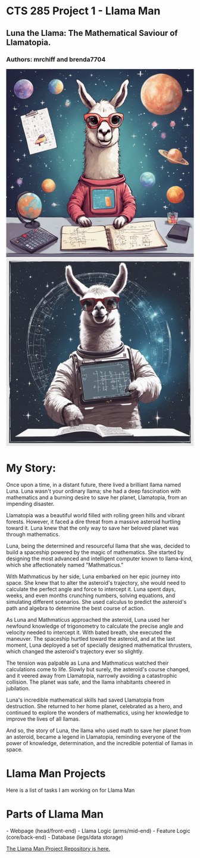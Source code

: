 # CTS 285 Project 1 - Llama Man
## Luna the Llama: The Mathematical Saviour of Llamatopia.
### Authors: mrchiff and brenda7704

<div class="row">
    <div class="column">
        <img src="./images/llama_pics/678624_space llama doing math _xl-1024-v1-0.png" width="512"><img>
    </div>
    <div class="column">
        <img src="./images/llama_pics/678625_space llama doing math _xl-1024-v1-0.png" width="512"><img>
    </div>
</div>

# My Story:
Once upon a time, in a distant future, there lived a brilliant llama named Luna. Luna wasn't your ordinary llama; she had a deep fascination with mathematics and a burning desire to save her planet, Llamatopia, from an impending disaster.

Llamatopia was a beautiful world filled with rolling green hills and vibrant forests. However, it faced a dire threat from a massive asteroid hurtling toward it. Luna knew that the only way to save her beloved planet was through mathematics.

Luna, being the determined and resourceful llama that she was, decided to build a spaceship powered by the magic of mathematics. She started by designing the most advanced and intelligent computer known to llama-kind, which she affectionately named "Mathmaticus."

With Mathmaticus by her side, Luna embarked on her epic journey into space. She knew that to alter the asteroid's trajectory, she would need to calculate the perfect angle and force to intercept it. Luna spent days, weeks, and even months crunching numbers, solving equations, and simulating different scenarios. She used calculus to predict the asteroid's path and algebra to determine the best course of action.

As Luna and Mathmaticus approached the asteroid, Luna used her newfound knowledge of trigonometry to calculate the precise angle and velocity needed to intercept it. With bated breath, she executed the maneuver. The spaceship hurtled toward the asteroid, and at the last moment, Luna deployed a set of specially designed mathematical thrusters, which changed the asteroid's trajectory ever so slightly.

The tension was palpable as Luna and Mathmaticus watched their calculations come to life. Slowly but surely, the asteroid's course changed, and it veered away from Llamatopia, narrowly avoiding a catastrophic collision. The planet was safe, and the llama inhabitants cheered in jubilation.

Luna's incredible mathematical skills had saved Llamatopia from destruction. She returned to her home planet, celebrated as a hero, and continued to explore the wonders of mathematics, using her knowledge to improve the lives of all llamas.

And so, the story of Luna, the llama who used math to save her planet from an asteroid, became a legend in Llamatopia, reminding everyone of the power of knowledge, determination, and the incredible potential of llamas in space.


 # Llama Man Projects
 Here is a list of tasks I am working on for Llama Man 

 <h1>Parts of Llama Man</h1>
 - Webpage        (head/front-end)
 - Llama Logic    (arms/mid-end)
 - Feature Logic  (core/back-end)
 - Database       (legs/data storage)

 [The Llama Man Project Repository is here.](https://github.com/beachb7704/CTS285/tree/main/Project1/)